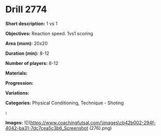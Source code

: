 # Drill 2774

**Short description:**
1 vs 1

**Objectives:**
Reaction speed. 1vs1 scoring

**Area (mxm):**
20x20

**Duration (min):**
8-12

**Number of players:**
8-12

**Materials:**


**Progression:**


**Variations:**


**Categories:**
Physical Conditioning, Technique - Shoting

**:**


**Images:**
![](https://www.coachingfutsal.com/\images\cb42b002-294f-4042-ba31-7dc7cea5c3b6_Screenshot (276).png)


